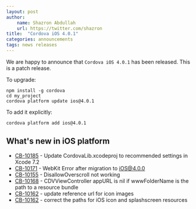 ```yaml
---
layout: post
author:
    name: Shazron Abdullah
    url: https://twitter.com/shazron
title:  "Cordova iOS 4.0.1"
categories: announcements
tags: news releases
---
```


We are happy to announce that `Cordova iOS 4.0.1` has been released. This is a patch release.

To upgrade:

    npm install -g cordova
    cd my_project
    cordova platform update ios@4.0.1

To add it explicitly:

    cordova platform add ios@4.0.1

<!--more-->
## What's new in iOS platform

* [CB-10185](https://issues.apache.org/jira/browse/CB-10185) - Update CordovaLib.xcodeproj to recommended settings in Xcode 7.2
* [CB-10171](https://issues.apache.org/jira/browse/CB-10171) - WebKit Error after migration to iOS@4.0.0
* [CB-10155](https://issues.apache.org/jira/browse/CB-10155) - DisallowOverscroll not working
* [CB-10168](https://issues.apache.org/jira/browse/CB-10168) - CDVViewController appURL is nil if wwwFolderName is the path to a resource bundle
* [CB-10162](https://issues.apache.org/jira/browse/CB-10162) - update reference url for icon images
* [CB-10162](https://issues.apache.org/jira/browse/CB-10162) - correct the paths for iOS icon and splashscreen resources
